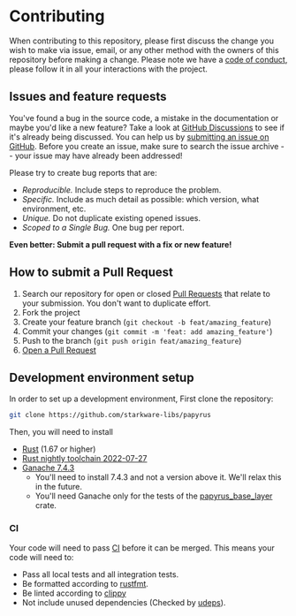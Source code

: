 # Contributing

When contributing to this repository, please first discuss the change you wish to make via issue,
email, or any other method with the owners of this repository before making a change.
Please note we have a [code of conduct](CODE_OF_CONDUCT.md),
please follow it in all your interactions with the project.

## Issues and feature requests

You've found a bug in the source code, a mistake in the documentation or maybe you'd like a new
feature? Take a look at [GitHub Discussions](https://github.com/starkware-libs/papyrus/discussions)
to see if it's already being discussed. You can help us by
[submitting an issue on GitHub](https://github.com/starkware-libs/papyrus/issues). Before you create
an issue, make sure to search the issue archive -- your issue may have already been addressed!

Please try to create bug reports that are:

- _Reproducible._ Include steps to reproduce the problem.
- _Specific._ Include as much detail as possible: which version, what environment, etc.
- _Unique._ Do not duplicate existing opened issues.
- _Scoped to a Single Bug._ One bug per report.

**Even better: Submit a pull request with a fix or new feature!**

## How to submit a Pull Request

1. Search our repository for open or closed
   [Pull Requests](https://github.com/starkware-libs/papyrus/pulls)
   that relate to your submission. You don't want to duplicate effort.
2. Fork the project
3. Create your feature branch (`git checkout -b feat/amazing_feature`)
4. Commit your changes (`git commit -m 'feat: add amazing_feature'`)
5. Push to the branch (`git push origin feat/amazing_feature`)
6. [Open a Pull Request](https://github.com/starkware-libs/papyrus/compare?expand=1)


## Development environment setup

In order to set up a development environment, First clone the repository:
```sh
git clone https://github.com/starkware-libs/papyrus
```

Then, you will need to install
- [Rust](https://www.rust-lang.org/tools/install) (1.67 or higher)
- [Rust nightly toolchain 2022-07-27](https://rust-lang.github.io/rustup/installation/index.html#installing-nightly)
- [Ganache 7.4.3](https://www.npmjs.com/package/ganache)
  - You'll need to install 7.4.3 and not a version above it. We'll relax this in the future.
  - You'll need Ganache only for the tests of the [papyrus_base_layer](../crates/papyrus_base_layer/) crate.

### CI
Your code will need to pass [CI](../.github/workflows/ci_blocking.yml) before it can be merged. This means your code will need to:
- Pass all local tests and all integration tests.
- Be formatted according to [rustfmt](https://github.com/rust-lang/rustfmt).
- Be linted according to [clippy](https://github.com/rust-lang/rust-clippy)
- Not include unused dependencies (Checked by [udeps](https://github.com/est31/cargo-udeps)).
